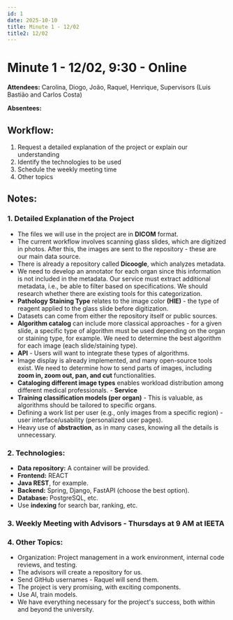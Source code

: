 ```yaml
---
id: 1
date: 2025-10-10
title: Minute 1 - 12/02
title2: 12/02
---
```


# Minute 1 - 12/02, 9:30 - Online

**Attendees:** Carolina, Diogo, João, Raquel, Henrique, Supervisors (Luís Bastião and Carlos Costa)

**Absentees:**

## Workflow:
1. Request a detailed explanation of the project or explain our understanding
2. Identify the technologies to be used
3. Schedule the weekly meeting time
4. Other topics

## Notes:
### 1. **Detailed Explanation of the Project**
   - The files we will use in the project are in **DICOM** format.
   - The current workflow involves scanning glass slides, which are digitized in photos. After this, the images are sent to the repository - these are our main data source.
   - There is already a repository called **Dicoogle**, which analyzes metadata.
   - We need to develop an annotator for each organ since this information is not included in the metadata. Our service must extract additional metadata, i.e., be able to filter based on specifications. We should research whether there are existing tools for this categorization.
   - **Pathology Staining Type** relates to the image color **(HIE)** - the type of reagent applied to the glass slide before digitization.
   - Datasets can come from either the repository itself or public sources.
   - **Algorithm catalog** can include more classical approaches - for a given slide, a specific type of algorithm must be used depending on the organ or staining type, for example. We need to determine the best algorithm for each image (each slide/staining type).
   - **API** - Users will want to integrate these types of algorithms.
   - Image display is already implemented, and many open-source tools exist. We need to determine how to send parts of images, including **zoom in, zoom out, pan, and cut** functionalities.
   - **Cataloging different image types** enables workload distribution among different medical professionals. - **Service**
   - **Training classification models (per organ)** - This is valuable, as algorithms should be tailored to specific organs.
   - Defining a work list per user (e.g., only images from a specific region) - user interface/usability (personalized user pages).
   - Heavy use of **abstraction**, as in many cases, knowing all the details is unnecessary.

### 2. **Technologies:**
   - **Data repository:** A container will be provided.
   - **Frontend:** REACT
   - **Java REST**, for example.
   - **Backend:** Spring, Django, FastAPI (choose the best option).
   - **Database:** PostgreSQL, etc.
   - Use **indexing** for search bar, ranking, etc.

### 3. **Weekly Meeting with Advisors** - Thursdays at 9 AM at IEETA

### 4. **Other Topics:**
   - Organization: Project management in a work environment, internal code reviews, and testing.
   - The advisors will create a repository for us.
   - Send GitHub usernames - Raquel will send them.
   - The project is very promising, with exciting components.
   - Use AI, train models.
   - We have everything necessary for the project's success, both within and beyond the university.
